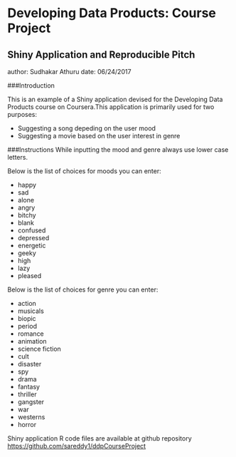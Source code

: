 # Developing Data Products: Course Project
## Shiny Application and Reproducible Pitch
author: Sudhakar Athuru
date: 06/24/2017

###Introduction

This is an example of a Shiny application devised for the Developing Data Products course on Coursera.This application is primarily used for two purposes: 

- Suggesting a song depeding on the user mood
- Suggesting a movie based on the user interest in genre


###Instructions
While inputting the mood and genre always use lower case letters.

Below is the list of choices for moods you can enter:

- happy
- sad
- alone
- angry
- bitchy
- blank
- confused
- depressed
- energetic
- geeky
- high 
- lazy
- pleased
 
Below is the list of choices for genre you can enter:

- action
- musicals
- biopic
- period
- romance
- animation
- science fiction
- cult
- disaster
- spy
- drama
- fantasy
- thriller
- gangster
- war
- westerns
- horror


Shiny application R code files are available at github repository
https://github.com/sareddy1/ddpCourseProject



